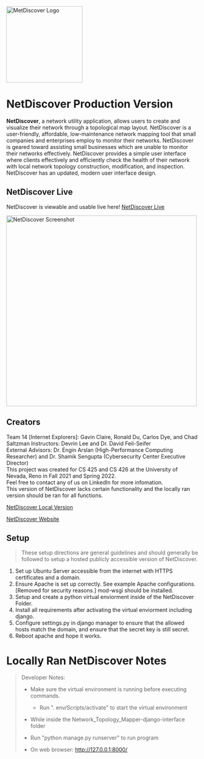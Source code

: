<img src="https://raw.githubusercontent.com/duronald/NetDiscover/main/staticNetDiscover/images/favicon.ico" alt="MetDiscover Logo" width="200"/>


# NetDiscover Production Version

**NetDiscover**, a network utility application, allows users to create and visualize their network through a topological map layout. NetDiscover is a user-friendly, affordable, low-maintenance network mapping tool that small companies and enterprises employ to monitor their networks. NetDiscover is geared toward assisting small businesses which are unable to monitor their networks effectively. NetDiscover provides a simple user interface where clients effectively and efficiently check the health of their network with local network topology construction, modification, and inspection. NetDiscover has an updated, modern user interface design.


## NetDiscover Live

NetDiscover is viewable and usable live here! 
[NetDiscover Live](https://team14netdiscover.ronalddu.me/)

<img src="https://raw.githubusercontent.com/duronald/NetDiscover/main/inspectScreenshot.png" alt="NetDiscover Screenshot" width="500"/>

## Creators

Team 14 [Internet Explorers]: Gavin Claire, Ronald Du, Carlos Dye, and Chad Saltzman 
Instructors: Devrin Lee and Dr. David Feil-Seifer  
External Advisors: Dr. Engin Arslan (High-Performance Computing Researcher) and Dr. Shamik Sengupta (Cybersecurity Center Executive Director)  
This project was created for CS 425 and CS 426 at the University of Nevada, Reno in Fall 2021 and Spring 2022.  
Feel free to contact any of us on LinkedIn for more infomation.  
This version of NetDiscover lacks certain functionality and the locally ran version should be ran for all functions.

[NetDiscover Local Version](https://github.com/Chad-Saltzman/Network_Topology_Mapper)

[NetDiscover Website](https://ronalddu.wixsite.com/netdiscover)


## Setup
>These setup directions are general guidelines and should generally be followed to setup a hosted publicly accessible version of NetDiscover.

1. Set up Ubuntu Server accessible from the internet with HTTPS certificates and a domain.
2. Ensure Apache is set up correctly. See example Apache configurations. [Removed for security reasons.] mod-wsgi should be installed.
3. Setup and create a python virtual enviorment inside of the NetDiscover Folder. 
4. Install all requirements after activating the virtual enviorment including django.
5. Configure settings.py in django manager to ensure that the allowed hosts match the domain, and ensure that the secret key is still secret.
6. Reboot apache and hope it works. 





# Locally Ran NetDiscover Notes
>Developer Notes: 
> - Make sure the virtual environment is running before executing commands.
>    - Run ". env/Scripts/activate" to start the virtual environment
>
>- While inside the Network_Topology_Mapper-django-interface folder
>- Run "python manage.py runserver" to run program
>- On web browser: http://127.0.0.1:8000/
